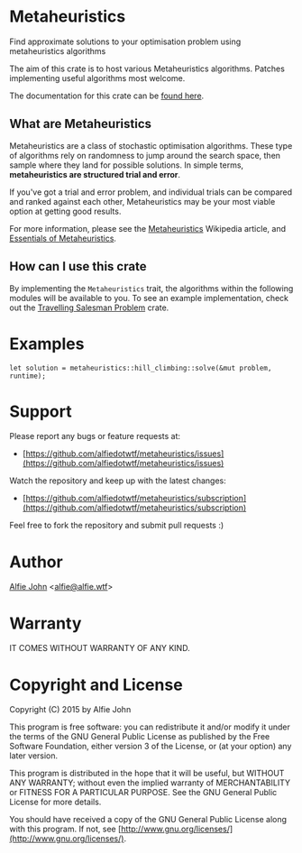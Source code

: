 # Metaheuristics

Find approximate solutions to your optimisation problem using metaheuristics algorithms

The aim of this crate is to host various Metaheuristics algorithms. Patches
implementing useful algorithms most welcome.

The documentation for this crate can be [found
here](https://www.alfie.wtf/rustdoc/metaheuristics/metaheuristics/).

## What are Metaheuristics

Metaheuristics are a class of stochastic optimisation algorithms. These type of
algorithms rely on randomness to jump around the search space, then sample
where they land for possible solutions. In simple terms, **metaheuristics are
structured trial and error**.

If you've got a trial and error problem, and individual trials can be compared
and ranked against each other, Metaheuristics may be your most viable option at
getting good results.

For more information, please see the
[Metaheuristics](https://en.wikipedia.org/wiki/Metaheuristic) Wikipedia
article, and [Essentials of
Metaheuristics](https://www.amazon.com/Essentials-Metaheuristics-Second-Sean-Luke/dp/1300549629).

## How can I use this crate

By implementing the `Metaheuristics` trait, the algorithms within the following modules will be
available to you. To see an example implementation, check out the [Travelling Salesman
Problem](https://www.alfie.wtf/rustdoc/travelling_salesman/travelling_salesman/) crate.

# Examples

    let solution = metaheuristics::hill_climbing::solve(&mut problem, runtime);

# Support

Please report any bugs or feature requests at:

* [https://github.com/alfiedotwtf/metaheuristics/issues](https://github.com/alfiedotwtf/metaheuristics/issues)

Watch the repository and keep up with the latest changes:

* [https://github.com/alfiedotwtf/metaheuristics/subscription](https://github.com/alfiedotwtf/metaheuristics/subscription)

Feel free to fork the repository and submit pull requests :)

# Author

[Alfie John](https://www.alfie.wtf) &lt;[alfie@alfie.wtf](mailto:alfie@alfie.wtf)&gt;

# Warranty

IT COMES WITHOUT WARRANTY OF ANY KIND.

# Copyright and License

Copyright (C) 2015 by Alfie John

This program is free software: you can redistribute it and/or modify it under
the terms of the GNU General Public License as published by the Free Software
Foundation, either version 3 of the License, or (at your option) any later
version.

This program is distributed in the hope that it will be useful, but WITHOUT ANY
WARRANTY; without even the implied warranty of MERCHANTABILITY or FITNESS FOR A
PARTICULAR PURPOSE. See the GNU General Public License for more details.

You should have received a copy of the GNU General Public License along with
this program. If not, see [http://www.gnu.org/licenses/](http://www.gnu.org/licenses/).
